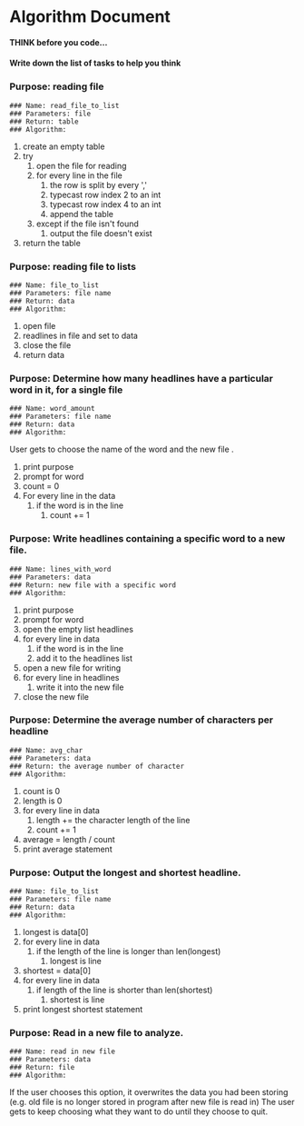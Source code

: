 # Algorithm Document

#### THINK before you code...
#### Write down the list of tasks to help you think

### Purpose: reading file 
    ### Name: read_file_to_list
    ### Parameters: file
    ### Return: table 
    ### Algorithm: 
1. create an empty table
2. try
   1. open the file for reading
   2. for every line in the file
      1. the row is split by every ','
      2. typecast row index 2 to an int
      3. typecast row index 4 to an int
      4. append the table
   3. except if the file isn't found
      1. output the file doesn't exist
3. return the table


### Purpose: reading file to lists
    ### Name: file_to_list
    ### Parameters: file name
    ### Return: data
    ### Algorithm:
   1. open file
   2. readlines in file and set to data
   3. close the file
   4. return data


### Purpose: Determine how many headlines have a particular word in it, for a single file
    ### Name: word_amount
    ### Parameters: file name
    ### Return: data
    ### Algorithm:
User gets to choose the name of the word and the new file .
1. print purpose
2. prompt for word
3. count = 0
3. For every line in the data
   1. if the word is in the line
      1. count += 1


### Purpose: Write headlines containing a specific word to a new file.
    ### Name: lines_with_word
    ### Parameters: data
    ### Return: new file with a specific word
    ### Algorithm:
1. print purpose
2. prompt for word
3. open the empty list headlines
4. for every line in data
   1. if the word is in the line
   2. add it to the headlines list
5. open a new file for writing 
6. for every line in headlines 
   1. write it into the new file
7. close the new file 



### Purpose: Determine the average number of characters per headline
    ### Name: avg_char
    ### Parameters: data
    ### Return: the average number of character
    ### Algorithm:
1. count is 0
2. length is 0
3. for every line in data
   1. length += the character length of the line
   2. count += 1
4. average = length / count
5. print average statement


### Purpose: Output the longest and shortest headline.
    ### Name: file_to_list
    ### Parameters: file name
    ### Return: data
    ### Algorithm:
1. longest is data[0]
2. for every line in data 
   1. if the length of the line is longer than len(longest)
      1. longest is line
3. shortest = data[0]
4. for every line in data
   1. if length of the line is shorter than len(shortest)
      1. shortest is line
5. print longest shortest statement


### Purpose: Read in a new file to analyze.
    ### Name: read in new file
    ### Parameters: data
    ### Return: file
    ### Algorithm:

If the user chooses this option, it overwrites the data you had been storing
(e.g. old file is no longer stored in program after new file is read in)
The user gets to keep choosing what they want to do until they choose to quit.